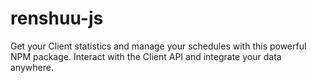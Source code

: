 # renshuu-js
Get your Client statistics and manage your schedules with this powerful NPM package. Interact with the Client API and integrate your data anywhere.
